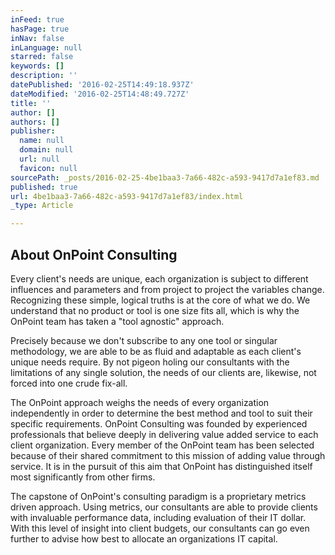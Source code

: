 ```yaml
---
inFeed: true
hasPage: true
inNav: false
inLanguage: null
starred: false
keywords: []
description: ''
datePublished: '2016-02-25T14:49:18.937Z'
dateModified: '2016-02-25T14:48:49.727Z'
title: ''
author: []
authors: []
publisher:
  name: null
  domain: null
  url: null
  favicon: null
sourcePath: _posts/2016-02-25-4be1baa3-7a66-482c-a593-9417d7a1ef83.md
published: true
url: 4be1baa3-7a66-482c-a593-9417d7a1ef83/index.html
_type: Article

---
```

## About OnPoint Consulting

Every client's needs are unique, each organization is subject to different influences and parameters and from project to project the variables change. Recognizing these simple, logical truths is at the core of what we do. We understand that no product or tool is one size fits all, which is why the OnPoint team has taken a "tool agnostic" approach.

Precisely because we don't subscribe to any one tool or singular methodology, we are able to be as fluid and adaptable as each client's unique needs require. By not pigeon holing our consultants with the limitations of any single solution, the needs of our clients are, likewise, not forced into one crude fix-all.

The OnPoint approach weighs the needs of every organization independently in order to determine the best method and tool to suit their specific requirements. OnPoint Consulting was founded by experienced professionals that believe deeply in delivering value added service to each client organization. Every member of the OnPoint team has been selected because of their shared commitment to this mission of adding value through service. It is in the pursuit of this aim that OnPoint has distinguished itself most significantly from other firms.

The capstone of OnPoint's consulting paradigm is a proprietary metrics driven approach. Using metrics, our consultants are able to provide clients with invaluable performance data, including evaluation of their IT dollar. With this level of insight into client budgets, our consultants can go even further to advise how best to allocate an organizations IT capital.